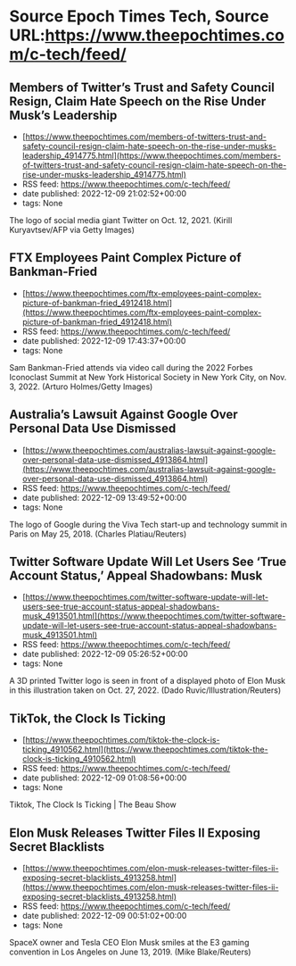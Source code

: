 # Source Epoch Times Tech, Source URL:https://www.theepochtimes.com/c-tech/feed/

## Members of Twitter’s Trust and Safety Council Resign, Claim Hate Speech on the Rise Under Musk’s Leadership
 - [https://www.theepochtimes.com/members-of-twitters-trust-and-safety-council-resign-claim-hate-speech-on-the-rise-under-musks-leadership_4914775.html](https://www.theepochtimes.com/members-of-twitters-trust-and-safety-council-resign-claim-hate-speech-on-the-rise-under-musks-leadership_4914775.html)
 - RSS feed: https://www.theepochtimes.com/c-tech/feed/
 - date published: 2022-12-09 21:02:52+00:00
 - tags: None

The logo of social media giant Twitter on Oct. 12, 2021. (Kirill Kuryavtsev/AFP via Getty Images)

## FTX Employees Paint Complex Picture of Bankman-Fried
 - [https://www.theepochtimes.com/ftx-employees-paint-complex-picture-of-bankman-fried_4912418.html](https://www.theepochtimes.com/ftx-employees-paint-complex-picture-of-bankman-fried_4912418.html)
 - RSS feed: https://www.theepochtimes.com/c-tech/feed/
 - date published: 2022-12-09 17:43:37+00:00
 - tags: None

Sam Bankman-Fried attends via video call during the 2022 Forbes Iconoclast Summit at New York Historical Society in New York City, on Nov. 3, 2022. (Arturo Holmes/Getty Images)

## Australia’s Lawsuit Against Google Over Personal Data Use Dismissed
 - [https://www.theepochtimes.com/australias-lawsuit-against-google-over-personal-data-use-dismissed_4913864.html](https://www.theepochtimes.com/australias-lawsuit-against-google-over-personal-data-use-dismissed_4913864.html)
 - RSS feed: https://www.theepochtimes.com/c-tech/feed/
 - date published: 2022-12-09 13:49:52+00:00
 - tags: None

The logo of Google during the Viva Tech start-up and technology summit in Paris on May 25, 2018. (Charles Platiau/Reuters)

## Twitter Software Update Will Let Users See ‘True Account Status,’ Appeal Shadowbans: Musk
 - [https://www.theepochtimes.com/twitter-software-update-will-let-users-see-true-account-status-appeal-shadowbans-musk_4913501.html](https://www.theepochtimes.com/twitter-software-update-will-let-users-see-true-account-status-appeal-shadowbans-musk_4913501.html)
 - RSS feed: https://www.theepochtimes.com/c-tech/feed/
 - date published: 2022-12-09 05:26:52+00:00
 - tags: None

A 3D printed Twitter logo is seen in front of a displayed photo of Elon Musk in this illustration taken on Oct. 27, 2022. (Dado Ruvic/Illustration/Reuters)

## TikTok, the Clock Is Ticking
 - [https://www.theepochtimes.com/tiktok-the-clock-is-ticking_4910562.html](https://www.theepochtimes.com/tiktok-the-clock-is-ticking_4910562.html)
 - RSS feed: https://www.theepochtimes.com/c-tech/feed/
 - date published: 2022-12-09 01:08:56+00:00
 - tags: None

Tiktok, The Clock Is Ticking &#124; The Beau Show

## Elon Musk Releases Twitter Files II Exposing Secret Blacklists
 - [https://www.theepochtimes.com/elon-musk-releases-twitter-files-ii-exposing-secret-blacklists_4913258.html](https://www.theepochtimes.com/elon-musk-releases-twitter-files-ii-exposing-secret-blacklists_4913258.html)
 - RSS feed: https://www.theepochtimes.com/c-tech/feed/
 - date published: 2022-12-09 00:51:02+00:00
 - tags: None

SpaceX owner and Tesla CEO Elon Musk smiles at the E3 gaming convention in Los Angeles on June 13, 2019. (Mike Blake/Reuters)

